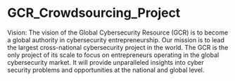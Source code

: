 # GCR_Crowdsourcing_Project
Vision: The vision of the Global Cybersecurity Resource (GCR) is to become a global authority in cybersecurity entrepreneurship. Our mission is to lead the largest cross-national cybersecurity project in the world. The GCR is the only project of its scale to focus on entrepreneurs operating in the global cybersecurity market. It will provide unparalleled insights into cyber security problems and opportunities at the national and global level.
